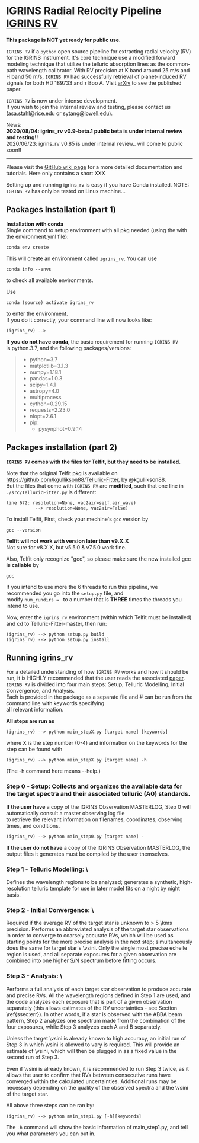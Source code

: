 # IGRINS Radial Relocity Pipeline [IGRINS RV](https://github.com/shihyuntang/igrins_rv)

**This package is NOT yet ready for public use.**

``IGRINS RV`` if a ``python`` open source pipeline for extracting radial velocity (RV) for the IGRINS instrument. It's core technique use a modified forward modeling technique that utilize the telluric absorption lines as the common-path wavelength calibrator. With RV precision at K band around 25 m/s and H band 50 m/s, ``IGRINS RV`` had successfully retrieval of planet-induced RV signals for both HD 189733 and &tau; Boo A. Visit [arXiv]() to see the published paper.

``IGRINS RV`` is now under intense development. \
If you wish to join the internal review and testing, please contact us (asa.stahl@rice.edu or sytang@lowell.edu).

News:\
**2020/08/04: igrins_rv v0.9-beta.1 public beta is under internal review and testing!!**\
2020/06/23: igrins_rv v0.85 is under internal review.. will come to public soon!!

***
Please visit the [GitHub wiki page](https://github.com/shihyuntang/igrins_rv/wiki) for a more detailed documentation and tutorials.
Here only contains a short XXX

Setting up and running igrins_rv is easy if you have Conda installed.
NOTE: ``IGRINS RV`` has only be tested on Linux machine...

## Packages Installation (part 1)
**Installation with conda**\
Single command to setup environment with all pkg needed (using the with the environment.yml file):
```
conda env create
```

This will create an environment called ``igrins_rv``. You can use
```
conda info --envs
```
to check all available environments.

Use
```
conda (source) activate igrins_rv
```
to enter the environment.\
If you do it correctly, your command line will now looks like:
```
(igrins_rv) -->
```
**If you do not have conda**, the basic requirement for running ``IGRINS RV``\
is python.3.7, and the following packages/versions:
>    - python=3.7
>    - matplotlib=3.1.3
>    - numpy=1.18.1
>    - pandas=1.0.3
>    - scipy=1.4.1
>    - astropy=4.0
>    - multiprocess
>    - cython=0.29.15
>    - requests=2.23.0
>    - nlopt=2.6.1
>    - pip:
>      - pysynphot=0.9.14

## Packages installation (part 2)
**``IGRINS RV`` comes with the files for Telfit, but they need to be installed.**

Note that the original Telfit pkg is available on https://github.com/kgullikson88/Telluric-Fitter, by @kgullikson88.\
But the files that come with ``IGRINS RV`` are **modified**, such that one line in ``./src/TelluricFitter.py`` is different:
```
line 672: resolution=None, vac2air=self.air_wave)
           --> resolution=None, vac2air=False)
```
To install Telfit, First, check your mechine's ``gcc`` version by
```
gcc --version
```
**Telfit will not work with version later than v9.X.X**\
Not sure for v8.X.X, but v5.5.0 & v7.5.0 work fine.

Also, Telfit only recognize "gcc", so please make sure the new installed gcc **is callable** by
```
gcc
```
If you intend to use more the 6 threads to run this pipeline, we recommended you go into the ``setup.py`` file, and\
modify ``num_rundirs = `` to a number that is **THREE** times the threads you intend to use.

Now, enter the ``igrins_rv`` environment (within which Telfit must be installed)\
and cd to Telluric-Fitter-master, then run:
```
(igrins_rv) --> python setup.py build
(igrins_rv) --> python setup.py install
```

## Running igrins_rv

For a detailed understanding of how ``IGRINS RV`` works and how it should be run, it is HIGHLY recommended that the user reads the associated [paper]().\
``IGRINS RV`` is divided into four main steps: Setup, Telluric Modelling, Initial Convergence, and Analysis.\
Each is provided in the package as a separate file and # can be run from the command line with keywords specifying\
all relevant information.

**All steps are run as**
```
(igrins_rv) --> python main_stepX.py [target name] [keywords]
```
where X is the step number (0-4) and information on the keywords for the step can be found with
```
(igrins_rv) --> python main_stepX.py [target name] -h
```
(The -h command here means --help.)

### Step 0 - Setup: Collects and organizes the available data for the target spectra and their associated telluric (A0) standards. 

**If the user have** a copy of the IGRINS Observation MASTERLOG, Step 0 will automatically consult a master observing log file\
to retrieve the relevant information on filenames, coordinates, observing times, and conditions.
```
(igrins_rv) --> python main_step0.py [target name] -
```
**If the user do not have** a copy of the IGRINS Observation MASTERLOG, the output files it generates must be compiled by the user themselves. 


### Step 1 - Telluric Modelling: \
Defines the wavelength regions to be analyzed; generates a synthetic, high-resolution telluric template for use in later model fits on a night by night basis. 

### Step 2 - Initial Convergence: \
Required if the average RV of the target star is unknown to $>$ 5 \kms precision. Performs an abbreviated analysis of the target star observations in order to converge to coarsely accurate RVs, which will be used as starting points for the more precise analysis in the next step; simultaneously does the same for target star's \vsini. Only the single most precise echelle region is used, and all separate exposures for a given observation are combined into one higher S/N spectrum before fitting occurs. 

### Step 3 - Analysis: \
Performs a full analysis of each target star observation to produce accurate and precise RVs. All the wavelength regions defined in Step 1 are used, and the code analyzes each exposure that is part of a given observation separately (this allows estimates of the RV uncertainties - see Section \ref{ssec:err}). In other words, if a star is observed with the ABBA beam pattern, Step 2 analyzes one spectrum made from the combination of the four exposures, while Step 3 analyzes each A and B separately. 

Unless the target \vsini is already known to high accuracy, an initial run of Step 3 in which \vsini is allowed to vary is required. This will provide an estimate of \vsini, which will then be plugged in as a fixed value in the second run of Step 3. 

Even if \vsini is already known, it is recommended to run Step 3 twice, as it allows the user to confirm that RVs between consecutive runs have converged within the calculated uncertainties. Additional runs may be necessary depending on the quality of the observed spectra and the \vsini of the target star. 

All above three steps can be ran by:
```
(igrins_rv) --> python main_step1.py [-h][keywords]
```
The `-h` command will show the basic information of main_step1.py, and tell you what parameters you can put in.


